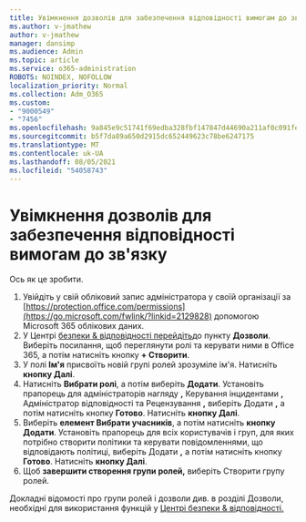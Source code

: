 ```yaml
---
title: Увімкнення дозволів для забезпечення відповідності вимогам до зв'язку
ms.author: v-jmathew
author: v-jmathew
manager: dansimp
ms.audience: Admin
ms.topic: article
ms.service: o365-administration
ROBOTS: NOINDEX, NOFOLLOW
localization_priority: Normal
ms.collection: Adm_O365
ms.custom:
- "9000549"
- "7456"
ms.openlocfilehash: 9a845e9c51741f69edba328fbf147847d44690a211af0c091fe29733414f771b
ms.sourcegitcommit: b5f7da89a650d2915dc652449623c78be6247175
ms.translationtype: MT
ms.contentlocale: uk-UA
ms.lasthandoff: 08/05/2021
ms.locfileid: "54058743"
---
```

# <a name="enable-permissions-for-communication-compliance"></a>Увімкнення дозволів для забезпечення відповідності вимогам до зв'язку

Ось як це зробити.

1. Увійдіть у свій обліковий запис адміністратора у своїй організації за [https://protection.office.com/permissions](https://go.microsoft.com/fwlink/?linkid=2129828) допомогою Microsoft 365 облікових даних.
2. У Центрі [безпеки & відповідності перейдіть](https://go.microsoft.com/fwlink/?linkid=2101341)до пункту **Дозволи**. Виберіть посилання, щоб переглянути ролі та керувати ними в Office 365, а потім натисніть кнопку **\+ Створити**.
3. У полі **Ім'я** присвоїть новій групі ролей зрозуміле ім'я. Натисніть **кнопку Далі**.
4. Натисніть **Вибрати ролі**, а потім виберіть **Додати**. Установіть прапорець для адміністраторів нагляду **,** Керування інцидентами **,** Адміністратор відповідності та Рецензування **,** виберіть Додати **,** а потім натисніть кнопку **Готово**.  Натисніть **кнопку Далі**.
5. Виберіть **елемент Вибрати учасників**, а потім натисніть **кнопку Додати**. Установіть прапорець для всіх користувачів і груп, для яких потрібно створити політики та керувати повідомленнями, що відповідають політиці, виберіть Додати **,** а потім натисніть кнопку **Готово**. Натисніть **кнопку Далі**.
6. Щоб **завершити створення групи ролей,** виберіть Створити групу ролей.

Докладні відомості про групи ролей і дозволи див. в розділі Дозволи, необхідні для використання функцій у [Центрі безпеки & відповідності.](https://go.microsoft.com/fwlink/?linkid=2114184)
